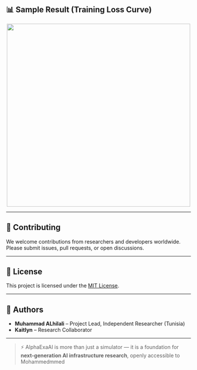 

## 📊 Sample Result (Training Loss Curve)
<p align="center">
  <img src="[https://raw.githubusercontent.com/ultralytics/yolov5/master/data/images/zidane.jpg](https://encrypted-tbn0.gstatic.com/images?q=tbn:ANd9GcSLRpo2vYs0T-iLsmeETwk1D8x9eFCqzjmQO9tqYu1f0w&s=10)" width="500">
</p>

---

## 🤝 Contributing
We welcome contributions from researchers and developers worldwide. Please submit issues, pull requests, or open discussions.

---

## 📜 License
This project is licensed under the [MIT License](LICENSE).

---

## 👥 Authors
- **Muhammad ALhilali** – Project Lead, Independent Researcher (Tunisia)  
- **Kaitlyn** – Research Collaborator  

---

> ⚡ AlphaExaAI is more than just a simulator — it is a foundation for **next-generation AI infrastructure research**, openly accessible to Mohammedmmed

